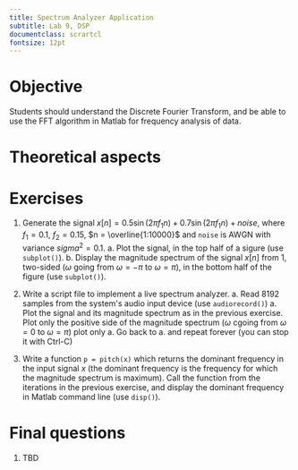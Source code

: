 ```yaml
---
title: Spectrum Analyzer Application
subtitle: Lab 9, DSP
documentclass: scrartcl
fontsize: 12pt
---
```


# Objective

Students should understand the Discrete Fourier Transform, and be able
to use the FFT algorithm in Matlab for frequency analysis of data.

# Theoretical aspects

# Exercises

1. Generate the signal $x[n] = 0.5 \sin (2 \pi f_1 n) + 0.7 \sin (2 \pi f_1 n) + noise,$
where $f_1 = 0.1$, $f_2 = 0.15$, $n = \overline{1:10000}$ and `noise` is AWGN with variance $sigma^2 = 0.1$.
    a. Plot the signal, in the top half of a sigure (use `subplot()`).
    b. Display the magnitude spectrum of the signal $x[n]$ from 1, two-sided ($\omega$ going from $\omega = -\pi$ to  $\omega = \pi$),
    in the bottom half of the figure (use `subplot()`).

2. Write a script file to implement a live spectrum analyzer.
    a. Read 8192 samples from the system's audio input device (use `audiorecord()`)
    a. Plot the signal and its magnitude spectrum as in the previous exercise. Plot only the positive
    side of the magnitude spectrum ($\omega$ cgoing from $\omega = 0$ to  $\omega = \pi$)
    plot only 
    a. Go back to a. and repeat forever (you can stop it with Ctrl-C)

3. Write a function `p = pitch(x)` which returns the dominant frequency in the input signal $x$ (the dominant 
frequency is the frequency for which the magnitude spectrum is maximum). Call the function from the iterations
in the previous exercise, and display the dominant frequency in Matlab command line (use `disp()`).

# Final questions


1. TBD

